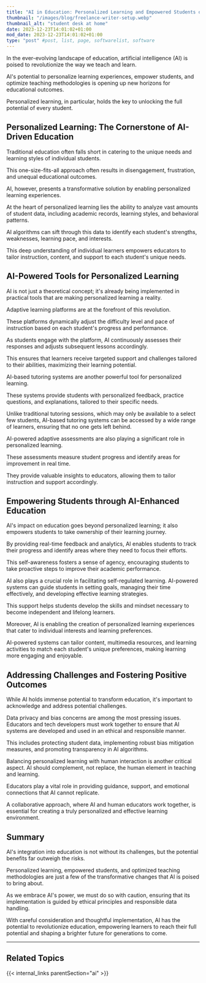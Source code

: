 ```yaml
---
title: "AI in Education: Personalized Learning and Empowered Students optimizes teaching methods, and empowers students."
thumbnail: "/images/blog/freelance-writer-setup.webp"
thumbnail_alt: "student desk at home"
date: 2023-12-23T14:01:02+01:00
mod_date: 2023-12-23T14:01:02+01:00
type: "post" #post, list, page, softwarelist, software
---
```


In the ever-evolving landscape of education, artificial intelligence (AI) is poised to revolutionize the way we teach and learn.

AI's potential to personalize learning experiences, empower students, and optimize teaching methodologies is opening up new horizons for educational outcomes.

Personalized learning, in particular, holds the key to unlocking the full potential of every student.

## Personalized Learning: The Cornerstone of AI-Driven Education

Traditional education often falls short in catering to the unique needs and learning styles of individual students.

This one-size-fits-all approach often results in disengagement, frustration, and unequal educational outcomes.

AI, however, presents a transformative solution by enabling personalized learning experiences.

At the heart of personalized learning lies the ability to analyze vast amounts of student data, including academic records, learning styles, and behavioral patterns.

AI algorithms can sift through this data to identify each student's strengths, weaknesses, learning pace, and interests.

This deep understanding of individual learners empowers educators to tailor instruction, content, and support to each student's unique needs.

## AI-Powered Tools for Personalized Learning

AI is not just a theoretical concept; it's already being implemented in practical tools that are making personalized learning a reality.

Adaptive learning platforms are at the forefront of this revolution.

These platforms dynamically adjust the difficulty level and pace of instruction based on each student's progress and performance.

As students engage with the platform, AI continuously assesses their responses and adjusts subsequent lessons accordingly.

This ensures that learners receive targeted support and challenges tailored to their abilities, maximizing their learning potential.

AI-based tutoring systems are another powerful tool for personalized learning.

These systems provide students with personalized feedback, practice questions, and explanations, tailored to their specific needs.

Unlike traditional tutoring sessions, which may only be available to a select few students, AI-based tutoring systems can be accessed by a wide range of learners, ensuring that no one gets left behind.

AI-powered adaptive assessments are also playing a significant role in personalized learning.

These assessments measure student progress and identify areas for improvement in real time.

They provide valuable insights to educators, allowing them to tailor instruction and support accordingly.

## Empowering Students through AI-Enhanced Education

AI's impact on education goes beyond personalized learning; it also empowers students to take ownership of their learning journey.

By providing real-time feedback and analytics, AI enables students to track their progress and identify areas where they need to focus their efforts.

This self-awareness fosters a sense of agency, encouraging students to take proactive steps to improve their academic performance.

AI also plays a crucial role in facilitating self-regulated learning. AI-powered systems can guide students in setting goals, managing their time effectively, and developing effective learning strategies.

This support helps students develop the skills and mindset necessary to become independent and lifelong learners.

Moreover, AI is enabling the creation of personalized learning experiences that cater to individual interests and learning preferences.

AI-powered systems can tailor content, multimedia resources, and learning activities to match each student's unique preferences, making learning more engaging and enjoyable.

## Addressing Challenges and Fostering Positive Outcomes

While AI holds immense potential to transform education, it's important to acknowledge and address potential challenges.

Data privacy and bias concerns are among the most pressing issues. Educators and tech developers must work together to ensure that AI systems are developed and used in an ethical and responsible manner.

This includes protecting student data, implementing robust bias mitigation measures, and promoting transparency in AI algorithms.

Balancing personalized learning with human interaction is another critical aspect. AI should complement, not replace, the human element in teaching and learning.

Educators play a vital role in providing guidance, support, and emotional connections that AI cannot replicate.

A collaborative approach, where AI and human educators work together, is essential for creating a truly personalized and effective learning environment.

## Summary

AI's integration into education is not without its challenges, but the potential benefits far outweigh the risks.

Personalized learning, empowered students, and optimized teaching methodologies are just a few of the transformative changes that AI is poised to bring about.

As we embrace AI's power, we must do so with caution, ensuring that its implementation is guided by ethical principles and responsible data handling.

With careful consideration and thoughtful implementation, AI has the potential to revolutionize education, empowering learners to reach their full potential and shaping a brighter future for generations to come.

---

## Related Topics

{{< internal_links parentSection="ai" >}}

